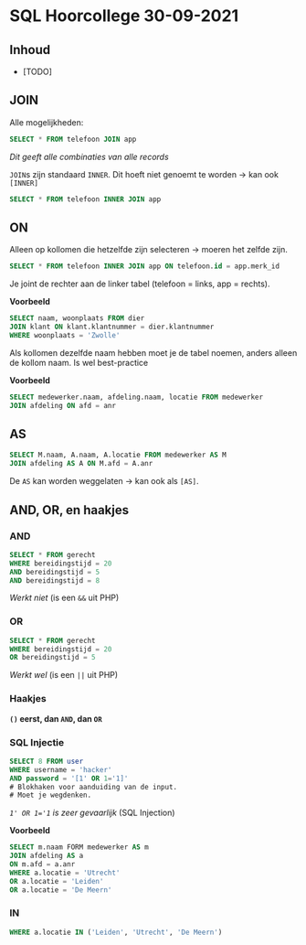 # SQL Hoorcollege 30-09-2021

## Inhoud

- [TODO]

## JOIN

Alle mogelijkheden:
```SQL
SELECT * FROM telefoon JOIN app
```
*Dit geeft alle combinaties van alle records*

`JOIN`s zijn standaard `INNER`. Dit hoeft niet genoemt te worden -> kan ook `[INNER]`
```SQL
SELECT * FROM telefoon INNER JOIN app
```

## ON

Alleen op kollomen die hetzelfde zijn selecteren -> moeren het zelfde zijn.
```SQL
SELECT * FROM telefoon INNER JOIN app ON telefoon.id = app.merk_id
```

Je joint de rechter aan  de linker tabel (telefoon = links, app = rechts).

**Voorbeeld**
```SQL
SELECT naam, woonplaats FROM dier
JOIN klant ON klant.klantnummer = dier.klantnummer
WHERE woonplaats = 'Zwolle'
```

Als kollomen dezelfde naam hebben moet je de tabel noemen, anders alleen de kollom naam. Is wel best-practice

**Voorbeeld**
```SQL
SELECT medewerker.naam, afdeling.naam, locatie FROM medewerker
JOIN afdeling ON afd = anr
```

## AS

```SQL
SELECT M.naam, A.naam, A.locatie FROM medewerker AS M
JOIN afdeling AS A ON M.afd = A.anr
```

De `AS` kan worden weggelaten -> kan ook als `[AS]`.

## AND, OR, en haakjes

### AND

```SQL
SELECT * FROM gerecht
WHERE bereidingstijd = 20
AND bereidingstijd = 5
AND bereidingstijd = 8
```
*Werkt niet* (is een `&&` uit PHP)

### OR
```SQL
SELECT * FROM gerecht
WHERE bereidingstijd = 20
OR bereidingstijd = 5
```
*Werkt wel* (is een `||` uit PHP)

### Haakjes

**`()` eerst, dan `AND`, dan `OR`**

### SQL Injectie
```SQL
SELECT 8 FROM user
WHERE username = 'hacker'
AND password = '[1' OR 1='1]'
# Blokhaken voor aanduiding van de input.
# Moet je wegdenken.
```
*`1' OR 1='1` is zeer gevaarlijk* (SQL Injection)

**Voorbeeld**
```SQL
SELECT m.naam FORM medewerker AS m
JOIN afdeling AS a
ON m.afd = a.anr
WHERE a.locatie = 'Utrecht'
OR a.locatie = 'Leiden'
OR a.locatie = 'De Meern'
```

### IN

```SQL
WHERE a.locatie IN ('Leiden', 'Utrecht', 'De Meern')
```